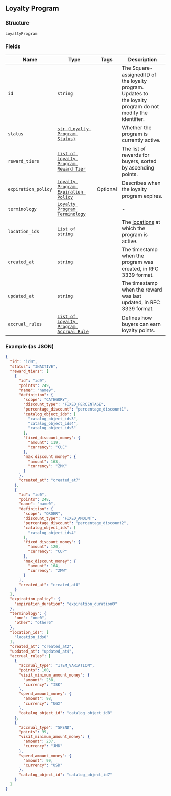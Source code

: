 ## Loyalty Program

### Structure

`LoyaltyProgram`

### Fields

| Name | Type | Tags | Description |
|  --- | --- | --- | --- |
| `id` | `string` |  | The Square-assigned ID of the loyalty program. Updates to <br>the loyalty program do not modify the identifier. |
| `status` | [`str (Loyalty Program Status)`](/doc/models/loyalty-program-status.md) |  | Whether the program is currently active. |
| `reward_tiers` | [`List of Loyalty Program Reward Tier`](/doc/models/loyalty-program-reward-tier.md) |  | The list of rewards for buyers, sorted by ascending points. |
| `expiration_policy` | [`Loyalty Program Expiration Policy`](/doc/models/loyalty-program-expiration-policy.md) | Optional | Describes when the loyalty program expires. |
| `terminology` | [`Loyalty Program Terminology`](/doc/models/loyalty-program-terminology.md) |  | - |
| `location_ids` | `List of string` |  | The [locations](#type-Location) at which the program is active. |
| `created_at` | `string` |  | The timestamp when the program was created, in RFC 3339 format. |
| `updated_at` | `string` |  | The timestamp when the reward was last updated, in RFC 3339 format. |
| `accrual_rules` | [`List of Loyalty Program Accrual Rule`](/doc/models/loyalty-program-accrual-rule.md) |  | Defines how buyers can earn loyalty points. |

### Example (as JSON)

```json
{
  "id": "id0",
  "status": "INACTIVE",
  "reward_tiers": [
    {
      "id": "id9",
      "points": 249,
      "name": "name9",
      "definition": {
        "scope": "CATEGORY",
        "discount_type": "FIXED_PERCENTAGE",
        "percentage_discount": "percentage_discount1",
        "catalog_object_ids": [
          "catalog_object_ids3",
          "catalog_object_ids4",
          "catalog_object_ids5"
        ],
        "fixed_discount_money": {
          "amount": 119,
          "currency": "CUC"
        },
        "max_discount_money": {
          "amount": 163,
          "currency": "ZMK"
        }
      },
      "created_at": "created_at7"
    },
    {
      "id": "id0",
      "points": 248,
      "name": "name0",
      "definition": {
        "scope": "ORDER",
        "discount_type": "FIXED_AMOUNT",
        "percentage_discount": "percentage_discount2",
        "catalog_object_ids": [
          "catalog_object_ids4"
        ],
        "fixed_discount_money": {
          "amount": 120,
          "currency": "CUP"
        },
        "max_discount_money": {
          "amount": 164,
          "currency": "ZMW"
        }
      },
      "created_at": "created_at8"
    }
  ],
  "expiration_policy": {
    "expiration_duration": "expiration_duration0"
  },
  "terminology": {
    "one": "one0",
    "other": "other6"
  },
  "location_ids": [
    "location_ids0"
  ],
  "created_at": "created_at2",
  "updated_at": "updated_at4",
  "accrual_rules": [
    {
      "accrual_type": "ITEM_VARIATION",
      "points": 100,
      "visit_minimum_amount_money": {
        "amount": 238,
        "currency": "ISK"
      },
      "spend_amount_money": {
        "amount": 98,
        "currency": "UGX"
      },
      "catalog_object_id": "catalog_object_id8"
    },
    {
      "accrual_type": "SPEND",
      "points": 99,
      "visit_minimum_amount_money": {
        "amount": 237,
        "currency": "JMD"
      },
      "spend_amount_money": {
        "amount": 99,
        "currency": "USD"
      },
      "catalog_object_id": "catalog_object_id7"
    }
  ]
}
```


